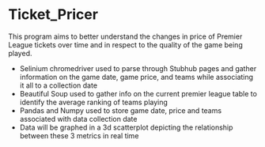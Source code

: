 # Ticket_Pricer

This program aims to better understand the changes in price of Premier League tickets over time and in respect to 
the quality of the game being played. 
- Selinium chromedriver used to parse through Stubhub pages and gather information on the game date, game price, and teams while associating it all to a collection date
- Beautiful Soup used to gather info on the current premier league table to identify the average ranking of teams playing
- Pandas and Numpy used to store game date, price and teams associated with data collection date
- Data will be graphed in a 3d scatterplot depicting the relationship between these 3 metrics in real time
